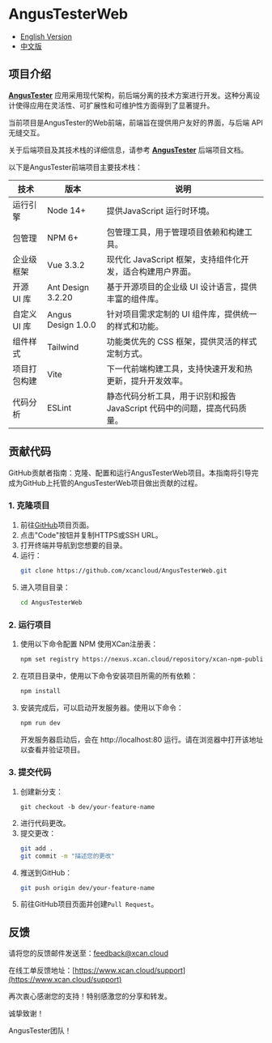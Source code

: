 AngusTesterWeb
===

- [English Version](README.md)
- [中文版](README_zh.md)

## 项目介绍

**[AngusTester](https://www.xcan.cloud)** 应用采用现代架构，前后端分离的技术方案进行开发。这种分离设计使得应用在灵活性、可扩展性和可维护性方面得到了显著提升。

当前项目是AngusTester的Web前端，前端旨在提供用户友好的界面，与后端 API 无缝交互。

关于后端项目及其技术栈的详细信息，请参考 **[AngusTester](https://github.com/xcancloud/AngusTester.git)** 后端项目文档。

以下是AngusTester前端项目主要技术栈：

| **技术**   | **版本**             | **说明**                                     |
|----------|--------------------|--------------------------------------------|
| 运行引擎     | Node 14+           | 提供JavaScript 运行时环境。                        |
| 包管理      | NPM 6+             | 包管理工具，用于管理项目依赖和构建工具。                       |
| 企业级框架    | Vue 3.3.2          | 现代化 JavaScript 框架，支持组件化开发，适合构建用户界面。        |
| 开源 UI 库  | Ant Design 3.2.20  | 基于开源项目的企业级 UI 设计语言，提供丰富的组件库。               |
| 自定义 UI 库 | Angus Design 1.0.0 | 针对项目需求定制的 UI 组件库，提供统一的样式和功能。               |
| 组件样式     | Tailwind           | 功能类优先的 CSS 框架，提供灵活的样式定制方式。                 |
| 项目打包构建   | Vite               | 下一代前端构建工具，支持快速开发和热更新，提升开发效率。               |
| 代码分析     | ESLint             | 静态代码分析工具，用于识别和报告 JavaScript 代码中的问题，提高代码质量。 |

## 贡献代码

GitHub贡献者指南：克隆、配置和运行AngusTesterWeb项目。本指南将引导完成为GitHub上托管的AngusTesterWeb项目做出贡献的过程。

### 1. 克隆项目

1. 前往[GitHub](https://github.com/xcancloud/AngusTester.git)项目页面。
2. 点击"Code"按钮并复制HTTPS或SSH URL。
3. 打开终端并导航到您想要的目录。
4. 运行：
   ```bash
   git clone https://github.com/xcancloud/AngusTesterWeb.git
   ```
5. 进入项目目录：
   ```bash
   cd AngusTesterWeb
   ```

### 2. 运行项目

1. 使用以下命令配置 NPM 使用XCan注册表：
   ```bash
   npm set registry https://nexus.xcan.cloud/repository/xcan-npm-public/
   ```
2. 在项目目录中，使用以下命令安装项目所需的所有依赖：
   ```bash
   npm install
   ```
3. 安装完成后，可以启动开发服务器。使用以下命令：
   ```bash
   npm run dev
   ```

   开发服务器启动后，会在 http://localhost:80 运行。请在浏览器中打开该地址以查看并验证项目。

### 3. 提交代码

1. 创建新分支：
   ```
   git checkout -b dev/your-feature-name
   ```
2. 进行代码更改。
3. 提交更改：
   ```bash
   git add .
   git commit -m "描述您的更改"
   ```
4. 推送到GitHub：
   ```bash
   git push origin dev/your-feature-name
   ```
5. 前往GitHub项目页面并创建`Pull Request`。

## 反馈

请将您的反馈邮件发送至：feedback@xcan.cloud

在线工单反馈地址：[https://www.xcan.cloud/support](https://www.xcan.cloud/support)

再次衷心感谢您的支持！特别感激您的分享和转发。

诚挚致谢！

AngusTester团队！
